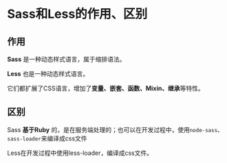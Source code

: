 # Sass和Less的作用、区别

## 作用
**Sass** 是一种动态样式语言，属于缩排语法。

**Less** 也是一种动态样式语言。

它们都扩展了CSS语言，增加了**变量、嵌套、函数、Mixin、继承**等特性。


## 区别
Sass **基于Ruby** 的，是在服务端处理的；也可以在开发过程中，使用`node-sass`、`sass-loader`来编译成css文件

Less在开发过程中使用less-loader，编译成css文件。
